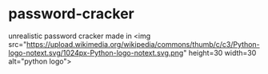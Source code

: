 # password-cracker
unrealistic password cracker made in &lt;img src="https://upload.wikimedia.org/wikipedia/commons/thumb/c/c3/Python-logo-notext.svg/1024px-Python-logo-notext.svg.png" height=30 width=30 alt="python logo">
